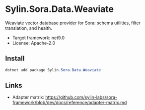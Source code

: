 # Sylin.Sora.Data.Weaviate

Weaviate vector database provider for Sora: schema utilities, filter translation, and health.

- Target framework: net9.0
- License: Apache-2.0

## Install

```powershell
dotnet add package Sylin.Sora.Data.Weaviate
```

## Links
- Adapter matrix: https://github.com/sylin-labs/sora-framework/blob/dev/docs/reference/adapter-matrix.md
